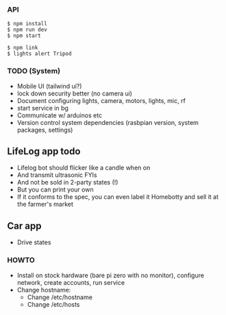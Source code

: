 ### API

    $ npm install
    $ npm run dev
    $ npm start

    $ npm link
    $ lights alert Tripod

### TODO (System)

- Mobile UI (tailwind ui?)
- lock down security better (no camera ui)
- Document configuring lights, camera, motors, lights, mic, rf
- start service in bg 
- Communicate w/ arduinos etc
- Version control system dependencies (rasbpian version, system packages, settings)

## LifeLog app todo
- Lifelog bot should flicker like a candle when on
- And transmit ultrasonic FYIs
- And not be sold in 2-party states (!)
- But you can print your own
- If it conforms to the spec, you can even label it Homebotty and sell it at the farmer's market

## Car app
- Drive states

### HOWTO

- Install on stock hardware (bare pi zero with no monitor), configure network, create accounts, run service
- Change hostname:
  - Change /etc/hostname
  - Change /etc/hosts

